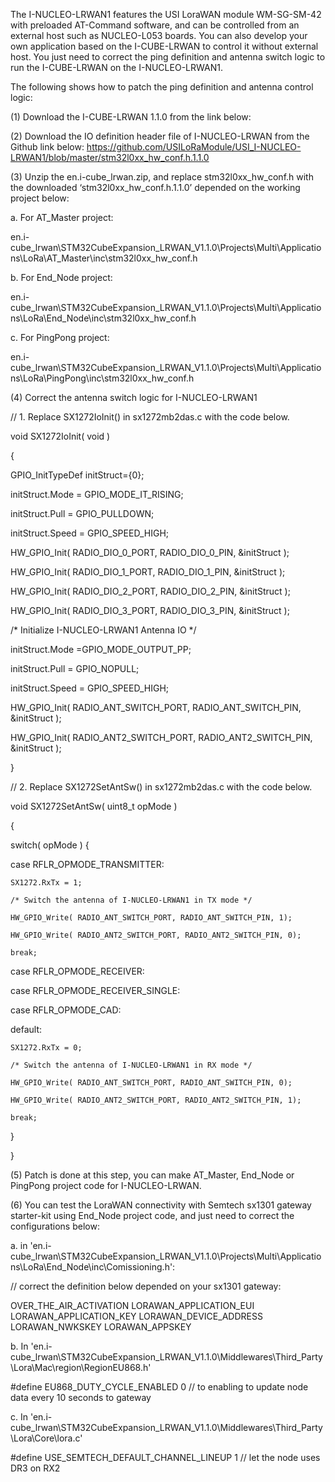 
The I-NUCLEO-LRWAN1 features the USI LoraWAN module WM-SG-SM-42 with preloaded AT-Command software, and can be controlled from an external host such as NUCLEO-L053 boards. You can also develop your own application based on the I-CUBE-LRWAN to control it without external host. You just need to correct the ping definition and antenna switch logic to run the I-CUBE-LRWAN on the I-NUCLEO-LRWAN1.

The following shows how to patch the ping definition and antenna control logic:

(1)	Download the I-CUBE-LRWAN 1.1.0 from the link below:

(2)	Download the IO definition header file of I-NUCLEO-LRWAN from the Github link below: 
https://github.com/USILoRaModule/USI_I-NUCLEO-LRWAN1/blob/master/stm32l0xx_hw_conf.h.1.1.0

(3)	Unzip the en.i-cube_lrwan.zip, and replace stm32l0xx_hw_conf.h with the downloaded ‘stm32l0xx_hw_conf.h.1.1.0’ depended on the working project below:

a.	For AT_Master project: 

en.i-cube_lrwan\STM32CubeExpansion_LRWAN_V1.1.0\Projects\Multi\Applications\LoRa\AT_Master\inc\stm32l0xx_hw_conf.h 

b. For End_Node project: 

en.i-cube_lrwan\STM32CubeExpansion_LRWAN_V1.1.0\Projects\Multi\Applications\LoRa\End_Node\inc\stm32l0xx_hw_conf.h 

c. For PingPong project: 

en.i-cube_lrwan\STM32CubeExpansion_LRWAN_V1.1.0\Projects\Multi\Applications\LoRa\PingPong\inc\stm32l0xx_hw_conf.h


(4)	Correct the antenna switch logic for I-NUCLEO-LRWAN1

// 1. Replace SX1272IoInit() in sx1272mb2das.c with the code below.

void SX1272IoInit( void ) 

{


GPIO_InitTypeDef initStruct={0};

  initStruct.Mode = GPIO_MODE_IT_RISING;

  initStruct.Pull = GPIO_PULLDOWN;

  initStruct.Speed = GPIO_SPEED_HIGH;

  HW_GPIO_Init( RADIO_DIO_0_PORT, RADIO_DIO_0_PIN, &initStruct );

  HW_GPIO_Init( RADIO_DIO_1_PORT, RADIO_DIO_1_PIN, &initStruct );

  HW_GPIO_Init( RADIO_DIO_2_PORT, RADIO_DIO_2_PIN, &initStruct );

  HW_GPIO_Init( RADIO_DIO_3_PORT, RADIO_DIO_3_PIN, &initStruct );

  /* Initialize I-NUCLEO-LRWAN1 Antenna IO */

  initStruct.Mode =GPIO_MODE_OUTPUT_PP;

  initStruct.Pull = GPIO_NOPULL;

  initStruct.Speed = GPIO_SPEED_HIGH;

  HW_GPIO_Init( RADIO_ANT_SWITCH_PORT, RADIO_ANT_SWITCH_PIN, &initStruct );

  HW_GPIO_Init( RADIO_ANT2_SWITCH_PORT, RADIO_ANT2_SWITCH_PIN, &initStruct );


}


// 2. Replace SX1272SetAntSw() in sx1272mb2das.c with the code below.


void SX1272SetAntSw( uint8_t opMode ) 

{


  switch( opMode )
  {

  case RFLR_OPMODE_TRANSMITTER:

    SX1272.RxTx = 1;

    /* Switch the antenna of I-NUCLEO-LRWAN1 in TX mode */

    HW_GPIO_Write( RADIO_ANT_SWITCH_PORT, RADIO_ANT_SWITCH_PIN, 1);
    
    HW_GPIO_Write( RADIO_ANT2_SWITCH_PORT, RADIO_ANT2_SWITCH_PIN, 0);
    
    break;

  case RFLR_OPMODE_RECEIVER:

  case RFLR_OPMODE_RECEIVER_SINGLE:

  case RFLR_OPMODE_CAD:

  default:

    SX1272.RxTx = 0;

    /* Switch the antenna of I-NUCLEO-LRWAN1 in RX mode */

    HW_GPIO_Write( RADIO_ANT_SWITCH_PORT, RADIO_ANT_SWITCH_PIN, 0);

    HW_GPIO_Write( RADIO_ANT2_SWITCH_PORT, RADIO_ANT2_SWITCH_PIN, 1);

    break;

  }
  
}


(5)	Patch is done at this step, you can make AT_Master, End_Node or PingPong project code for I-NUCLEO-LRWAN.

(6)	You can test the LoraWAN connectivity with Semtech sx1301 gateway starter-kit using End_Node project code, and just need to correct the configurations below: 

a.	in 'en.i-cube_lrwan\STM32CubeExpansion_LRWAN_V1.1.0\Projects\Multi\Applications\LoRa\End_Node\inc\Comissioning.h': 

// correct the definition below depended on your sx1301 gateway: 

OVER_THE_AIR_ACTIVATION LORAWAN_APPLICATION_EUI LORAWAN_APPLICATION_KEY LORAWAN_DEVICE_ADDRESS LORAWAN_NWKSKEY LORAWAN_APPSKEY


b.	In 'en.i-cube_lrwan\STM32CubeExpansion_LRWAN_V1.1.0\Middlewares\Third_Party\Lora\Mac\region\RegionEU868.h' 

#define EU868_DUTY_CYCLE_ENABLED 0 // to enabling to update node data every 10 seconds to gateway


c.	In 'en.i-cube_lrwan\STM32CubeExpansion_LRWAN_V1.1.0\Middlewares\Third_Party\Lora\Core\lora.c' 

#define USE_SEMTECH_DEFAULT_CHANNEL_LINEUP 1 // let the node uses DR3 on RX2
